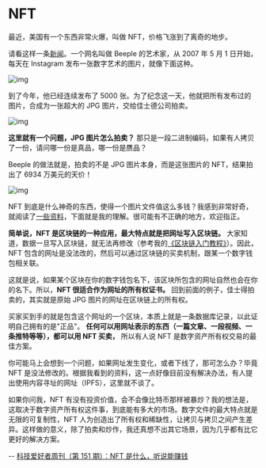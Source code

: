 # NFT

最近，美国有一个东西非常火爆，叫做 NFT，价格飞涨到了离奇的地步。

请看这样一条[新闻](https://www.thepaper.cn/newsDetail_forward_11783283)。一个网名叫做 Beeple 的艺术家，从 2007 年 5 月 1 日开始，每天在 Instagram 发布一张数字艺术的图片，就像下面这种。

![img](https://static.yoouu.cn/imgs/doc/pic-go/bg2021032311.jpg)

到了今年，他已经连续发布了 5000 张。为了纪念这一天，他就把所有发布过的图片，合成为一张超大的 JPG 图片，交给佳士德公司拍卖。

![img](https://static.yoouu.cn/imgs/doc/pic-go/bg2021032312.jpg)

**这里就有一个问题，JPG 图片怎么拍卖？** 那只是一段二进制编码，如果有人拷贝了一份，请问哪一份是真品，哪一份是赝品？

Beeple 的做法就是，拍卖的不是 JPG 图片本身，而是这张图片的 NFT，结果拍出了 6934 万美元的天价！

![img](https://static.yoouu.cn/imgs/doc/pic-go/bg2021032313.jpg)

NFT 到底是什么神奇的东西，使得一个图片文件值这么多钱？我感到非常好奇，就阅读了[一些资料](https://www.coindesk.com/its-an-nft-boom-do-you-know-where-your-digital-art-lives)，下面就是我的理解。很可能有不正确的地方，欢迎指正。

**简单说，NFT 是区块链的一种应用，最大特点就是把网址写入区块链。** 大家知道，数据一旦写入区块链，就无法再修改（参考我的[《区块链入门教程》](https://www.ruanyifeng.com/blog/2017/12/blockchain-tutorial.html)）。因此，NFT 包含的网址是没法改的，然后可以通过区块链的买卖机制，跟某一个数字钱包相关联。

这就是说，如果某个区块在你的数字钱包名下，该区块所包含的网址自然也会在你的名下。所以，**NFT 很适合作为网址的所有权证书。** 回到前面的例子，佳士得拍卖的，其实就是原始 JPG 图片的网址在区块链上的所有权。

买家买到手的就是包含这个网址的一个区块，本质上就是一条数据库记录，以此证明自己拥有的是"正品"。 **任何可以用网址表示的东西（一篇文章、一段视频、一条推特等等），都可以用 NFT 买卖，** 所以有人说 NFT 是数字资产所有权交易的最佳方案。

你可能马上会想到一个问题，如果网址发生变化，或者下线了，那可怎么办？毕竟 NFT 是没法修改的。根据我看到的资料，这一点好像目前没有解决办法，有人提出使用内容寻址的网址（IPFS），这里就不谈了。

如果你问我，NFT 有没有投资价值，会不会像比特币那样被暴炒？我的想法是，这取决于数字资产所有权这件事，到底能有多大的市场。数字文件的最大特点就是无限的可复制性，NFT 人为创造出了所有权和稀缺性，让拷贝与拷贝之间产生差异。这样做的意义，除了拍卖和炒作，我还真想不出其它场景，因为几乎都有比它更好的解决方案。

-- [科技爱好者周刊（第 151 期）：NFT 是什么，听说能赚钱](https://www.ruanyifeng.com/blog/2021/03/weekly-issue-151.html)
